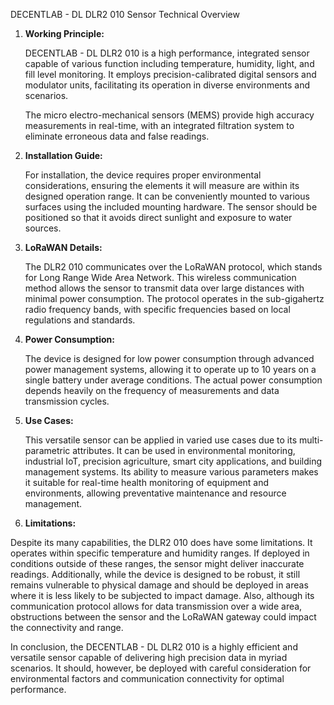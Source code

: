 DECENTLAB - DL DLR2 010 Sensor Technical Overview

1. **Working Principle:**

   DECENTLAB - DL DLR2 010 is a high performance, integrated sensor capable of various function including temperature, humidity, light, and fill level monitoring. It employs precision-calibrated digital sensors and modulator units, facilitating its operation in diverse environments and scenarios.

   The micro electro-mechanical sensors (MEMS) provide high accuracy measurements in real-time, with an integrated filtration system to eliminate erroneous data and false readings.

2. **Installation Guide:**

   For installation, the device requires proper environmental considerations, ensuring the elements it will measure are within its designed operation range. It can be conveniently mounted to various surfaces using the included mounting hardware. The sensor should be positioned so that it avoids direct sunlight and exposure to water sources. 

3. **LoRaWAN Details:**

   The DLR2 010 communicates over the LoRaWAN protocol, which stands for Long Range Wide Area Network. This wireless communication method allows the sensor to transmit data over large distances with minimal power consumption. The protocol operates in the sub-gigahertz radio frequency bands, with specific frequencies based on local regulations and standards.

4. **Power Consumption:**

   The device is designed for low power consumption through advanced power management systems, allowing it to operate up to 10 years on a single battery under average conditions. The actual power consumption depends heavily on the frequency of measurements and data transmission cycles.

5. **Use Cases:**

   This versatile sensor can be applied in varied use cases due to its multi-parametric attributes. It can be used in environmental monitoring, industrial IoT, precision agriculture, smart city applications, and building management systems. Its ability to measure various parameters makes it suitable for real-time health monitoring of equipment and environments, allowing preventative maintenance and resource management.

6. **Limitations:**

  Despite its many capabilities, the DLR2 010 does have some limitations. It operates within specific temperature and humidity ranges. If deployed in conditions outside of these ranges, the sensor might deliver inaccurate readings. Additionally, while the device is designed to be robust, it still remains vulnerable to physical damage and should be deployed in areas where it is less likely to be subjected to impact damage. Also, although its communication protocol allows for data transmission over a wide area, obstructions between the sensor and the LoRaWAN gateway could impact the connectivity and range.
   
In conclusion, the DECENTLAB - DL DLR2 010 is a highly efficient and versatile sensor capable of delivering high precision data in myriad scenarios. It should, however, be deployed with careful consideration for environmental factors and communication connectivity for optimal performance.
